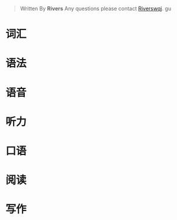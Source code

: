 


> Written By **Rivers** 
> Any questions please contact [Riverswqj](https://github.river-wqj/).
> gu
# 词汇
# 语法
# 语音
# 听力
# 口语
# 阅读
# 写作
<!--stackedit_data:
eyJoaXN0b3J5IjpbMTEzMDI3MjY0OSwtMjA1NTMxOTcxMV19
-->